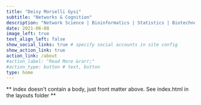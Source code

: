 ```yaml
---
title: "Deisy Morselli Gysi"
subtitle: "Networks & Cognition"
description: "Network Science | Bioinformatics | Statistics | Biotechnology"
date: 2021-06-08
image_left: true
text_align_left: false
show_social_links: true # specify social accounts in site config
show_action_link: true
action_link: /about
#action_label: "Read More &rarr;"
#action_type: button # text, button
type: home
---
```


** index doesn't contain a body, just front matter above.
See index.html in the layouts folder **
